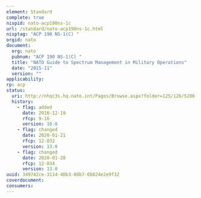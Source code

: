 ```yaml
---
element: Standard
complete: true
nispid: nato-acp190ns-1c
url: /standard/nato-acp190ns-1c.html
nisptag: "ACP 190 NS-1(C) "
orgid: nato
document:
  org: nato
  pubnum: "ACP 190 NS-1(C) "
  title: "NATO Guide to Spectrum Management in Military Operations"
  date: "2015-11"
  version: ""
applicability:
rp: acp
status:
  uri: http://nhqc3s.hq.nato.int/Pages/Browse.aspx?folder=125/126/5286
  history: 
    - flag: added
      date: 2016-12-19
      rfcp: 9-16
      version: 10.0
    - flag: changed
      date: 2020-01-21
      rfcp: 12-032
      version: 13.0
    - flag: changed
      date: 2020-01-28
      rfcp: 12-034
      version: 13.0
uuid: 349742ce-3114-40b3-88b7-6b824e2e9f32
coverdocument:
consumers:
---
```

